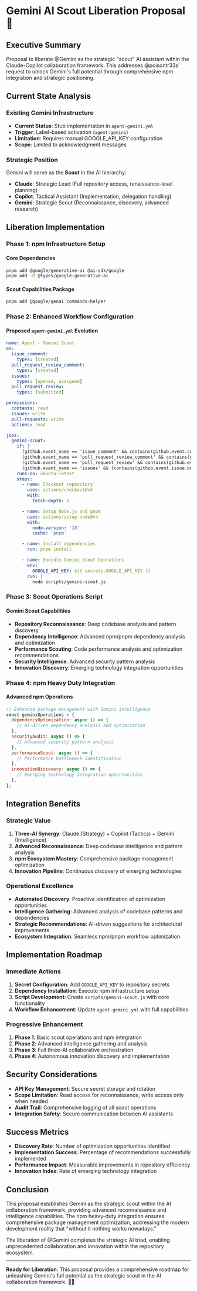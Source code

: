 # Gemini AI Scout Liberation Proposal 🌟

## Executive Summary

Proposal to liberate @Gemini as the strategic "scout" AI assistant within the Claude-Copilot collaboration framework. This addresses @poisontr33s' request to unlock Gemini's full potential through comprehensive npm integration and strategic positioning.

## Current State Analysis

### Existing Gemini Infrastructure

- **Current Status**: Stub implementation in `agent-gemini.yml`
- **Trigger**: Label-based activation (`agent:gemini`)
- **Limitation**: Requires manual GOOGLE_API_KEY configuration
- **Scope**: Limited to acknowledgment messages

### Strategic Position

Gemini will serve as the **Scout** in the AI hierarchy:

- **Claude**: Strategic Lead (Full repository access, renaissance-level planning)
- **Copilot**: Tactical Assistant (Implementation, delegation handling)
- **Gemini**: Strategic Scout (Reconnaissance, discovery, advanced research)

## Liberation Implementation

### Phase 1: npm Infrastructure Setup

#### Core Dependencies

```bash
pnpm add @google/generative-ai @ai-sdk/google
pnpm add -D @types/google-generative-ai
```

#### Scout Capabilities Package

```bash
pnpm add @google/genai commands-helper
```

### Phase 2: Enhanced Workflow Configuration

#### Proposed `agent-gemini.yml` Evolution

```yaml
name: Agent - Gemini Scout
on:
  issue_comment:
    types: [created]
  pull_request_review_comment:
    types: [created]
  issues:
    types: [opened, assigned]
  pull_request_review:
    types: [submitted]

permissions:
  contents: read
  issues: write
  pull-requests: write
  actions: read

jobs:
  gemini-scout:
    if: |
      (github.event_name == 'issue_comment' && contains(github.event.comment.body, '@gemini')) ||
      (github.event_name == 'pull_request_review_comment' && contains(github.event.comment.body, '@gemini')) ||
      (github.event_name == 'pull_request_review' && contains(github.event.review.body, '@gemini')) ||
      (github.event_name == 'issues' && (contains(github.event.issue.body, '@gemini') || contains(github.event.issue.title, '@gemini')))
    runs-on: ubuntu-latest
    steps:
      - name: Checkout repository
        uses: actions/checkout@v4
        with:
          fetch-depth: 1

      - name: Setup Node.js and pnpm
        uses: actions/setup-node@v4
        with:
          node-version: '18'
          cache: 'pnpm'

      - name: Install dependencies
        run: pnpm install

      - name: Execute Gemini Scout Operations
        env:
          GOOGLE_API_KEY: ${{ secrets.GOOGLE_API_KEY }}
        run: |
          node scripts/gemini-scout.js
```

### Phase 3: Scout Operations Script

#### Gemini Scout Capabilities

- **Repository Reconnaissance**: Deep codebase analysis and pattern discovery
- **Dependency Intelligence**: Advanced npm/pnpm dependency analysis and optimization
- **Performance Scouting**: Code performance analysis and optimization recommendations
- **Security Intelligence**: Advanced security pattern analysis
- **Innovation Discovery**: Emerging technology integration opportunities

### Phase 4: npm Heavy Duty Integration

#### Advanced npm Operations

```javascript
// Enhanced package management with Gemini intelligence
const geminiOperations = {
  dependencyOptimization: async () => {
    // AI-driven dependency analysis and optimization
  },
  securityAudit: async () => {
    // Advanced security pattern analysis
  },
  performanceScout: async () => {
    // Performance bottleneck identification
  },
  innovationDiscovery: async () => {
    // Emerging technology integration opportunities
  },
};
```

## Integration Benefits

### Strategic Value

1. **Three-AI Synergy**: Claude (Strategy) + Copilot (Tactics) + Gemini (Intelligence)
2. **Advanced Reconnaissance**: Deep codebase intelligence and pattern analysis
3. **npm Ecosystem Mastery**: Comprehensive package management optimization
4. **Innovation Pipeline**: Continuous discovery of emerging technologies

### Operational Excellence

- **Automated Discovery**: Proactive identification of optimization opportunities
- **Intelligence Gathering**: Advanced analysis of codebase patterns and dependencies
- **Strategic Recommendations**: AI-driven suggestions for architectural improvements
- **Ecosystem Integration**: Seamless npm/pnpm workflow optimization

## Implementation Roadmap

### Immediate Actions

1. **Secret Configuration**: Add `GOOGLE_API_KEY` to repository secrets
2. **Dependency Installation**: Execute npm infrastructure setup
3. **Script Development**: Create `scripts/gemini-scout.js` with core functionality
4. **Workflow Enhancement**: Update `agent-gemini.yml` with full capabilities

### Progressive Enhancement

1. **Phase 1**: Basic scout operations and npm integration
2. **Phase 2**: Advanced intelligence gathering and analysis
3. **Phase 3**: Full three-AI collaborative orchestration
4. **Phase 4**: Autonomous innovation discovery and implementation

## Security Considerations

- **API Key Management**: Secure secret storage and rotation
- **Scope Limitation**: Read access for reconnaissance, write access only when needed
- **Audit Trail**: Comprehensive logging of all scout operations
- **Integration Safety**: Secure communication between AI assistants

## Success Metrics

- **Discovery Rate**: Number of optimization opportunities identified
- **Implementation Success**: Percentage of recommendations successfully implemented
- **Performance Impact**: Measurable improvements in repository efficiency
- **Innovation Index**: Rate of emerging technology integration

## Conclusion

This proposal establishes Gemini as the strategic scout within the AI collaboration framework, providing advanced reconnaissance and intelligence capabilities. The npm heavy-duty integration ensures comprehensive package management optimization, addressing the modern development reality that "without it nothing works nowadays."

The liberation of @Gemini completes the strategic AI triad, enabling unprecedented collaboration and innovation within the repository ecosystem.

---

**Ready for Liberation**: This proposal provides a comprehensive roadmap for unleashing Gemini's full potential as the strategic scout in the AI collaboration framework. 🌟🚀
